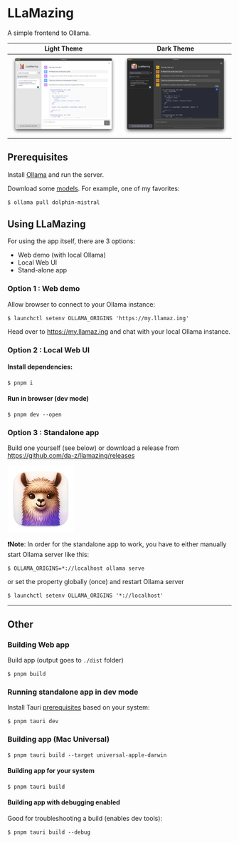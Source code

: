 # LLaMazing

A simple frontend to Ollama.

| Light Theme               | Dark Theme               |
| ------------------------- | ------------------------ |
| ![](screenshot-light.png) | ![](screenshot-dark.png) |

## Prerequisites

Install [Ollama](https://ollama.ai/) and run the server.

Download some [models](https://ollama.ai/library). For example, one of my favorites:

```shell
$ ollama pull dolphin-mistral
```

## Using LLaMazing

For using the app itself, there are 3 options:

- Web demo (with local Ollama)
- Local Web UI
- Stand-alone app


### Option 1 : Web demo

Allow browser to connect to your Ollama instance:

```shell
$ launchctl setenv OLLAMA_ORIGINS 'https://my.llamaz.ing'
```

Head over to https://my.llamaz.ing and chat with your local Ollama instance.

### Option 2 : Local Web UI

#### Install dependencies:

```shell
$ pnpm i
```

#### Run in browser (dev mode)

```shell
$ pnpm dev --open
```

### Option 3 : Standalone app

Build one yourself (see below) or download a release from https://github.com/da-z/llamazing/releases

<img src="app-icon.png" width="150"/>

**❗Note**: In order for the standalone app to work, you have to either manually start Ollama server like this:

```shell
$ OLLAMA_ORIGINS=*://localhost ollama serve
```

or set the property globally (once) and restart Ollama server

```shell
$ launchctl setenv OLLAMA_ORIGINS '*://localhost'
```

---

## Other

### Building Web app

Build app (output goes to `./dist` folder)

```shell
$ pnpm build
```

### Running standalone app in dev mode

Install Tauri [prerequisites](https://tauri.app/v1/guides/getting-started/prerequisites) based on your system: 

```shell
$ pnpm tauri dev
```

### Building app (Mac Universal)

```shell
$ pnpm tauri build --target universal-apple-darwin
```

#### Building app for your system

```shell
$ pnpm tauri build
```

#### Building app with debugging enabled

Good for troubleshooting a build (enables dev tools):

```shell
$ pnpm tauri build --debug
```
